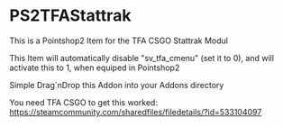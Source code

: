 # PS2TFAStattrak
This is a Pointshop2 Item for the TFA CSGO Stattrak Modul

This Item will automatically disable "sv_tfa_cmenu" (set it to 0), and will activate this to 1, when equiped in Pointshop2

Simple Drag´nDrop this Addon into your Addons directory

You need TFA CSGO to get this worked:
https://steamcommunity.com/sharedfiles/filedetails/?id=533104097
